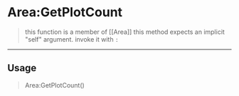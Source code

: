 # Area:GetPlotCount
> this function is a member of [[Area]]
> this method expects an implicit "self" argument. invoke it with `:`
-----
## Usage
> Area:GetPlotCount()

